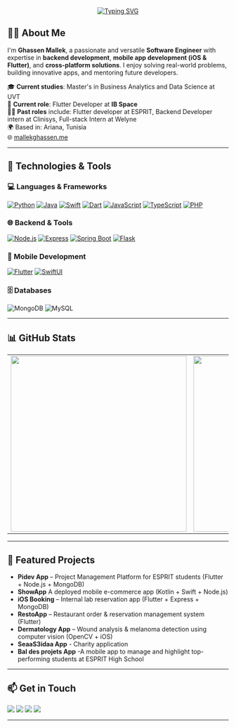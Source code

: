 <div align="center">
  <a href="https://git.io/typing-svg">
    <img src="https://readme-typing-svg.herokuapp.com?font=Fira+Code&weight=900&duration=1000&pause=900&color=1B5E7B&background=24C3FF05&center=true&multiline=true&width=435&height=100&lines=Ghassen+Mallek;Software+Engineer;Mobile+and+Backend+Developer" alt="Typing SVG" />
  </a>
</div>

## 👨‍💻 About Me

I'm **Ghassen Mallek**, a passionate and versatile **Software Engineer** with expertise in **backend development**, **mobile app development (iOS & Flutter)**, and **cross-platform solutions**. I enjoy solving real-world problems, building innovative apps, and mentoring future developers.

🎓 **Current studies**: Master's in Business Analytics and Data Science at UVT  
💼 **Current role**: Flutter Developer at **IB Space**  
🧑‍🏫 **Past roles** include: Flutter developer at ESPRIT, Backend Developer intern at Clinisys, Full-stack Intern at Welyne  
🌍 Based in: Ariana, Tunisia  
🌐 [mallekghassen.me](https://mallekghassen.me)

---

## 🚀 Technologies & Tools

### 💻 Languages & Frameworks

[![Python](https://img.shields.io/badge/Python-3776AB?style=for-the-badge&logo=python&logoColor=white)]()
[![Java](https://img.shields.io/badge/Java-ED8B00?style=for-the-badge&logo=java&logoColor=white)]()
[![Swift](https://img.shields.io/badge/Swift-FA7343?style=for-the-badge&logo=swift&logoColor=white)]()
[![Dart](https://img.shields.io/badge/Dart-0175C2?style=for-the-badge&logo=dart&logoColor=white)]()
[![JavaScript](https://img.shields.io/badge/JavaScript-323330?style=for-the-badge&logo=javascript&logoColor=F7DF1E)]()
[![TypeScript](https://img.shields.io/badge/TypeScript-007ACC?style=for-the-badge&logo=typescript&logoColor=white)]()
[![PHP](https://img.shields.io/badge/PHP-777BB4?style=for-the-badge&logo=php&logoColor=white)]()

### 🌐 Backend & Tools

[![Node.js](https://img.shields.io/badge/Node.js-43853D?style=for-the-badge&logo=node.js&logoColor=white)]()
[![Express](https://img.shields.io/badge/Express.js-404D59?style=for-the-badge)]()
[![Spring Boot](https://img.shields.io/badge/Spring-6DB33F?style=for-the-badge&logo=spring&logoColor=white)]()
[![Flask](https://img.shields.io/badge/Flask-000000?style=for-the-badge&logo=flask&logoColor=white)]()

### 📱 Mobile Development

[![Flutter](https://img.shields.io/badge/Flutter-02569B?style=for-the-badge&logo=flutter&logoColor=white)]()
[![SwiftUI](https://img.shields.io/badge/SwiftUI-000000?style=for-the-badge&logo=swift&logoColor=white)]()

### 🗄️ Databases

![MongoDB](https://img.shields.io/badge/MongoDB-4EA94B?style=for-the-badge&logo=mongodb&logoColor=white)
![MySQL](https://img.shields.io/badge/MySQL-005C84?style=for-the-badge&logo=mysql&logoColor=white)

---

## 📊 GitHub Stats

<div align="center">
  <table>
    <tr>
      <td>
        <img src="https://github-readme-stats.vercel.app/api/top-langs/?username=GhassenMallek&layout=compact&theme=react&hide_border=true&langs_count=8" width="400" />
      </td>
      <td>
        <img src="https://github-readme-stats.vercel.app/api?username=GhassenMallek&show_icons=true&theme=react&hide_border=true&border_color=61dafb" width="400" />
      </td>
    </tr>
  </table>
</div>



---

## 📱 Featured Projects

- **Pidev App** – Project Management Platform for ESPRIT students (Flutter + Node.js + MongoDB)
- **ShowApp** A deployed mobile e-commerce app (Kotlin + Swift + Node.js)
- **iOS Booking** – Internal lab reservation app (Flutter + Express + MongoDB)
- **RestoApp** – Restaurant order & reservation management system (Flutter)
- **Dermatology App** – Wound analysis & melanoma detection using computer vision (OpenCV + iOS)
- **SeaaS3idaa App** - Charity application
- **Bal des projets App** -A mobile app to manage and highlight top-performing students at ESPRIT High School

---

## 📫 Get in Touch

<a href="mailto:mallekghassen@gmail.com"><img src="https://img.shields.io/badge/-mallekghassen@gmail.com-000?&logo=Gmail" /></a>
<a href="https://www.linkedin.com/in/ghassenmallek/"><img src="https://img.shields.io/badge/-GhassenMallek-000?&logo=Linkedin" /></a>
<a href="https://www.facebook.com/ghassen.mallek.351/"><img src="https://img.shields.io/badge/-GhassenMallek-000?&logo=Facebook" /></a>
<a href="https://mallekghassen.me"><img src="https://img.shields.io/badge/-Portfolio-000?&logo=About.me" /></a>

---

